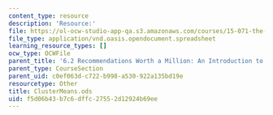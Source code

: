 ```yaml
---
content_type: resource
description: 'Resource:'
file: https://ol-ocw-studio-app-qa.s3.amazonaws.com/courses/15-071-the-analytics-edge-spring-2017/f5d06b43b7c6dffc27552d12924b69ee_ClusterMeans.ods
file_type: application/vnd.oasis.opendocument.spreadsheet
learning_resource_types: []
ocw_type: OCWFile
parent_title: '6.2 Recommendations Worth a Million: An Introduction to Clustering '
parent_type: CourseSection
parent_uid: c0ef063d-c722-b998-a530-922a135bd19e
resourcetype: Other
title: ClusterMeans.ods
uid: f5d06b43-b7c6-dffc-2755-2d12924b69ee
---
```

